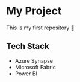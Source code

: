 # My Project

This is my first repository 🚀

## Tech Stack
- Azure Synapse
- Microsoft Fabric
- Power BI
